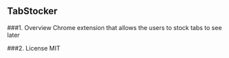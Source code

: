 TabStocker
----------
###1. Overview
Chrome extension that allows the users to stock tabs to see later

###2. License
MIT
